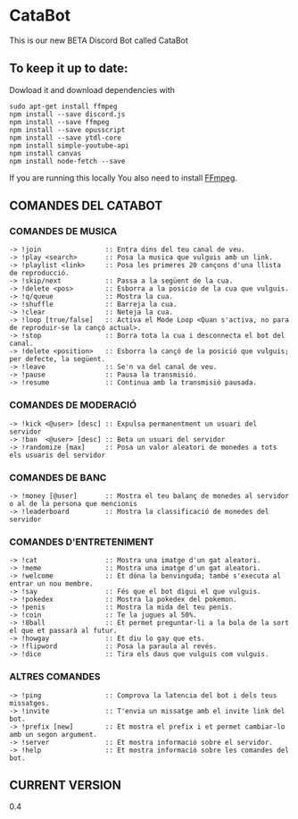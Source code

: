 # CataBot
This is our new BETA Discord Bot called CataBot

## To keep it up to date:

Dowload it and download dependencies with
``` 
sudo apt-get install ffmpeg
npm install --save discord.js
npm install --save ffmpeg 
npm install --save opusscript 
npm install --save ytdl-core
npm install simple-youtube-api
npm install canvas
npm install node-fetch --save
```
If you are running this locally
You also need to install [FFmpeg](https://www.youtube.com/watch?v=qjtmgCb8NcE).

## **COMANDES DEL CATABOT**
### **COMANDES DE MUSICA**
```
-> !join                :: Entra dins del teu canal de veu.
-> !play <search>       :: Posa la musica que vulguis amb un link.
-> !playlist <link>     :: Posa les primeres 20 cançons d'una llista de reproducció.
-> !skip/next           :: Passa a la següent de la cua.
-> !delete <pos>        :: Esborra a la posicio de la cua que vulguis.
-> !q/queue             :: Mostra la cua.
-> !shuffle             :: Barreja la cua.
-> !clear               :: Neteja la cua.
-> !loop [true/false]   :: Activa el Mode Loop <Quan s'activa, no para de reproduir-se la cançó actual>.
-> !stop                :: Borra tota la cua i desconnecta el bot del canal.
-> !delete <position>   :: Esborra la cançó de la posició que vulguis; per defecte, la següent.
-> !leave               :: Se'n va del canal de veu.
-> !pause               :: Pausa la transmisió.
-> !resume              :: Continua amb la transmisió pausada.
```

### **COMANDES DE MODERACIÓ**
```
-> !kick <@user> [desc] :: Expulsa permanentment un usuari del servidor
-> !ban  <@user> [desc] :: Beta un usuari del servidor
-> !randomize [max]     :: Posa un valor aleatori de monedes a tots els usuaris del servidor
```

### **COMANDES DE BANC**
```
-> !money [@user]       :: Mostra el teu balanç de monedes al servidor o al de la persona que mencionis
-> !leaderboard         :: Mostra la classificació de monedes del servidor
```

### **COMANDES D'ENTRETENIMENT**
```
-> !cat                 :: Mostra una imatge d'un gat aleatori.
-> !meme                :: Mostra una imatge d'un gat aleatori.
-> !welcome             :: Et dóna la benvinguda; també s'executa al entrar un nou membre.
-> !say                 :: Fés que el bot digui el que vulguis.
-> !pokedex             :: Mostra la pokedex del pokemon.
-> !penis               :: Mostra la mida del teu penis.
-> !coin                :: Te la jugues al 50%.
-> !8ball               :: Et permet preguntar-li a la bola de la sort el que et passarà al futur.
-> !howgay              :: Et diu lo gay que ets.
-> !flipword            :: Posa la paraula al revés.
-> !dice                :: Tira els daus que vulguis com vulguis.
```

### **ALTRES COMANDES**
```
-> !ping                :: Comprova la latencia del bot i dels teus missatges.
-> !invite              :: T'envia un missatge amb el invite link del bot.
-> !prefix [new]        :: Et mostra el prefix i et permet cambiar-lo amb un segon argument.
-> !server              :: Et mostra informació sobre el servidor.
-> !help                :: Et mostra informació sobre les comandes del bot.
```

## CURRENT VERSION
0.4
